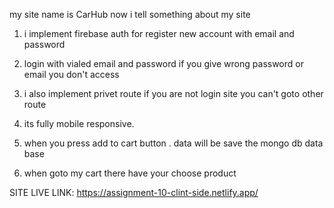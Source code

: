 my site name is CarHub now i tell something about my site

1.  i implement firebase auth  for register new account with email and password

2. login with vialed email and password  if you  give wrong password or email you don't access 

3. i also implement privet route if  you are not login site you can't goto other route

4. its fully mobile responsive.

5. when you press add to cart button . data will be save the  mongo db data base
6. when goto my cart there have  your choose product


SITE LIVE LINK: https://assignment-10-clint-side.netlify.app/ 